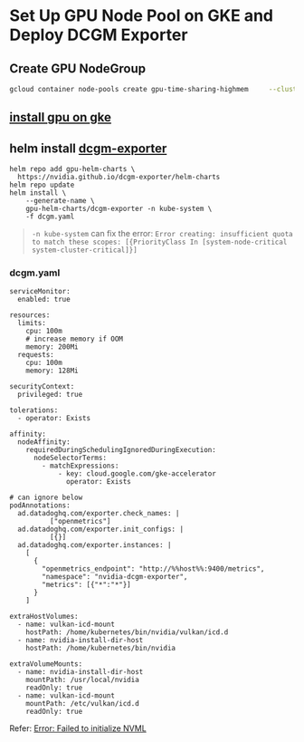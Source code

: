 # Set Up GPU Node Pool on GKE and Deploy DCGM Exporter

## Create GPU NodeGroup

```bash
gcloud container node-pools create gpu-time-sharing-highmem     --cluster=your_cluster_name     --machine-type=n1-standard-8     --region=us-west1     --node-locations "us-west1-a"     --accelerator=type=nvidia-tesla-t4,count=1,gpu-sharing-strategy=time-sharing,max-shared-clients-per-gpu=8 --node-labels=node-role/gpu=true --num-nodes=1 --no-enable-autoupgrade
```

## [install gpu on gke](https://cloud.google.com/kubernetes-engine/docs/how-to/gpus?hl=zh-cn#installing_drivers)

## helm install [dcgm-exporter](https://github.com/NVIDIA/dcgm-exporter)


```
helm repo add gpu-helm-charts \
  https://nvidia.github.io/dcgm-exporter/helm-charts
helm repo update
helm install \
    --generate-name \
    gpu-helm-charts/dcgm-exporter -n kube-system \
    -f dcgm.yaml
```

>  `-n kube-system` can fix the error: `Error creating: insufficient quota to match these scopes: [{PriorityClass In [system-node-critical system-cluster-critical]}]`

### dcgm.yaml
```
serviceMonitor:
  enabled: true

resources:
  limits:
    cpu: 100m
    # increase memory if OOM
    memory: 200Mi
  requests:
    cpu: 100m
    memory: 128Mi

securityContext:
  privileged: true

tolerations:
  - operator: Exists

affinity:
  nodeAffinity:
    requiredDuringSchedulingIgnoredDuringExecution:
      nodeSelectorTerms:
        - matchExpressions:
            - key: cloud.google.com/gke-accelerator
              operator: Exists

# can ignore below
podAnnotations:
  ad.datadoghq.com/exporter.check_names: |
          ["openmetrics"]
  ad.datadoghq.com/exporter.init_configs: |
          [{}]
  ad.datadoghq.com/exporter.instances: |
    [
      {
        "openmetrics_endpoint": "http://%%host%%:9400/metrics",
        "namespace": "nvidia-dcgm-exporter",
        "metrics": [{"*":"*"}]
      }
    ]

extraHostVolumes:
  - name: vulkan-icd-mount
    hostPath: /home/kubernetes/bin/nvidia/vulkan/icd.d
  - name: nvidia-install-dir-host
    hostPath: /home/kubernetes/bin/nvidia

extraVolumeMounts:
  - name: nvidia-install-dir-host
    mountPath: /usr/local/nvidia
    readOnly: true
  - name: vulkan-icd-mount
    mountPath: /etc/vulkan/icd.d
    readOnly: true
```

Refer: 
[Error: Failed to initialize NVML](https://github.com/NVIDIA/dcgm-exporter/issues/59)
